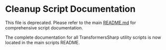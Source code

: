 # Cleanup Script Documentation

This file is deprecated. Please refer to the main [README.md](README.md) for comprehensive script documentation.

The complete documentation for all TransformersSharp utility scripts is now located in the main scripts README.
